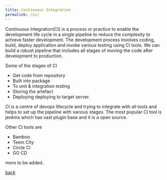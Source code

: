 ```yaml
---
title: Continuous Integration
permalink: /ci/
---
```


Continuous Integration(CI) is a process or practice to enable the development life cycle in a single pipeline to reduce the complexity to achieve faster development. The development process involves coding, build, deploy application and invoke various testing using CI tools. We can build a robust pipeline that includes all stages of moving the code after development to production. 

Some of the stages of CI 
* Get code from repository
* Built into package 
* To unit & integration testing 
* Storing the artefact
*  Deploying deploying to target server. 

CI is a centre of devops lifecycle and trying to integrate with all tools and helps to set up the pipeline with various stages. The most popular  CI tool is  jenkins which has vast plugin base and it is a open source. 

Other CI tools are
* Bamboo 
* Teem City
* Circle CI
* GO CD

more to be added..

[back](index.md)